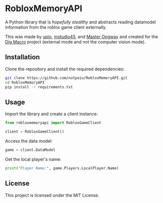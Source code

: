 # RobloxMemoryAPI

A Python library that is _hopefully stealthy_ and abstracts reading datamodel information from the roblox game client externally.

This was made by [upio](https://github.com/notpoiu), [mstudio45](https://github.com/mstudio45), and [Master Oogway](https://github.com/ActualMasterOogway) and created for the [Dig Macro](https://github.com/mstudio45/digmacro) project (external mode and not the computer vision mode).

## Installation

Clone the repository and install the required dependencies:

```bash
git clone https://github.com/notpoiu/RobloxMemoryAPI.git
cd RobloxMemoryAPI
pip install -r requirements.txt
```

## Usage

Import the library and create a client instance:

```python
from robloxmemoryapi import RobloxGameClient

client = RobloxGameClient()
```

Access the data model:

```python
game = client.DataModel
```

Get the local player's name:

```python
print("Player Name:", game.Players.LocalPlayer.Name)
```

## License

This project is licensed under the MIT License.
